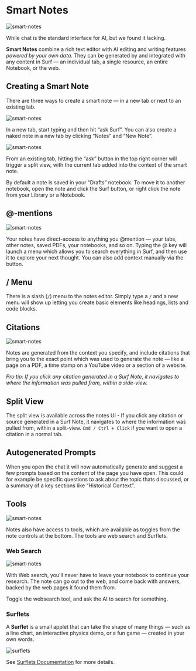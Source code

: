 # Smart Notes

![smart-notes](./assets/smart-notes/horizontal.png)

While chat is the standard interface for AI, but we found it lacking.

**Smart Notes** combine a rich text editor with AI editing and writing features _powered by your own data_. They can be generated by and integrated with any content in Surf — an individual tab, a single resource, an entire Notebook, or the web.

## Creating a Smart Note

There are three ways to create a smart note — in a new tab or next to an existing tab.

![smart-notes](./assets/smart-notes/notebook-splash.png)

In a new tab, start typing and then hit “ask Surf”. You can also create a naked note in a new tab by clicking “Notes” and “New Note”.

![smart-notes](./assets/split-note.webp)

From an existing tab, hitting the “ask” button in the top right corner will trigger a split view, with the current tab added into the context of the smart note.

By default a note is saved in your “Drafts” notebook. To move it to another notebook, open the note and click the Surf button, or right click the note from your Library or a Notebook.

## @-mentions

![smart-notes](./assets/smart-notes/add-context.webp)

Your notes have direct-access to anything you @mention — your tabs, other notes, saved PDFs, your notebooks, and so on. Typing the @ key will launch a menu which allows you to search everything in Surf, and then use it to explore your next thought. You can also add context manually via the button.

## / Menu

There is a slash (`/`) menu to the notes editor. Simply type a `/` and a new menu will show up letting you create basic elements like headings, lists and code blocks.

## Citations

![smart-notes](./assets/another-split.webp)

Notes are generated from the context you specify, and include citations that bring you to the exact point which was used to generate the note — like a page on a PDF, a time stamp on a YouTube video or a section of a website.

_Pro tip: If you click any citation generated in a Surf Note, it navigates to where the information was pulled from, within a side-view._

## Split View

The split view is available across the notes UI - If you click any citation or source generated in a Surf Note, it navigates to where the information was pulled from, within a split-view. `Cmd / Ctrl + Click` if you want to open a citation in a normal tab.

## Autogenerated Prompts

When you open the chat it will now automatically generate and suggest a few prompts based on the content of the page you have open. This could for example be specific questions to ask about the topic thats discussed, or a summary of a key sections like “Historical Context”.

## Tools

![smart-notes](./assets/smart-notes/tools-controls.webp)

Notes also have access to tools, which are available as toggles from the note controls at the bottom. The tools are web search and Surflets.

### Web Search

![smart-notes](./assets/smart-notes/websearch-example.webp)

With Web search, you'll never have to leave your notebook to continue your research. The note can go out to the web, and come back with answers, backed by the web pages it found them from.

Toggle the websearch tool, and ask the AI to search for something.

### Surflets

A **Surflet** is a small applet that can take the shape of many things — such as a line chart, an interactive physics demo, or a fun game — created in your own words.

![surflets](./assets/surflet.gif)

See [Surflets Documentation](./SURFLETS.md) for more details.
